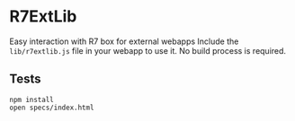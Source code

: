 # R7ExtLib

Easy interaction with R7 box for external webapps
Include the `lib/r7extlib.js` file in your webapp to use it. No build process is
required.

## Tests

```shell
npm install
open specs/index.html
```
